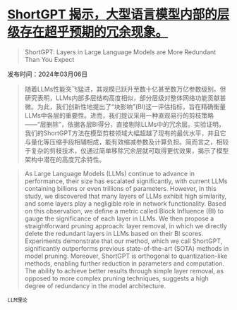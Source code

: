 # [ShortGPT 揭示，大型语言模型内部的层级存在超乎预期的冗余现象。](https://arxiv.org/abs/2403.03853)

> ShortGPT: Layers in Large Language Models are More Redundant Than You Expect

发布时间：2024年03月06日

> 随着LLMs性能突飞猛进，其规模已跃升至数十亿甚至数万亿参数级别。但研究表明，LLMs内部多层结构高度相似，部分层级对整体网络功能贡献甚微。为此，我们创新性地提出了“块影响”(BI)这一评估指标，旨在精确衡量LLMs中各层的重要性。进而，我们提议采用一种直观易行的剪枝策略——“层删除”，依据各层BI得分，直接剔除LLMs中的冗余层。实验证明，我们的ShortGPT方法在模型剪枝领域大幅超越了现有的最优水平，并且它与量化等压缩手段相辅相成，能有效缩减参数及计算负担。简而言之，相较于复杂的剪枝技术，仅通过简单移除冗余层就可取得更优效果，揭示了模型架构中潜在的高度冗余特性。

> As Large Language Models (LLMs) continue to advance in performance, their size has escalated significantly, with current LLMs containing billions or even trillions of parameters. However, in this study, we discovered that many layers of LLMs exhibit high similarity, and some layers play a negligible role in network functionality. Based on this observation, we define a metric called Block Influence (BI) to gauge the significance of each layer in LLMs. We then propose a straightforward pruning approach: layer removal, in which we directly delete the redundant layers in LLMs based on their BI scores. Experiments demonstrate that our method, which we call ShortGPT, significantly outperforms previous state-of-the-art (SOTA) methods in model pruning. Moreover, ShortGPT is orthogonal to quantization-like methods, enabling further reduction in parameters and computation. The ability to achieve better results through simple layer removal, as opposed to more complex pruning techniques, suggests a high degree of redundancy in the model architecture.

`LLM理论`